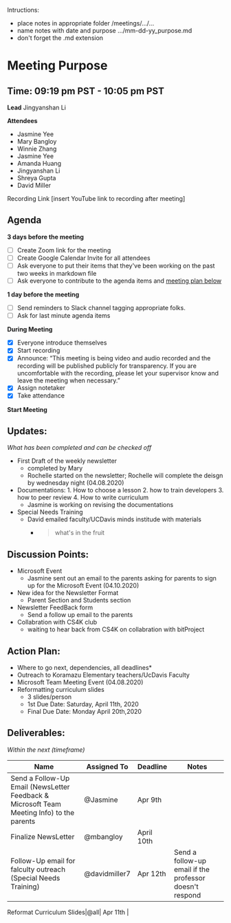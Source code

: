 Intructions:
* place notes in appropriate folder /meetings/.../...
* name notes with date and purpose .../mm-dd-yy_purpose.md
* don't forget the .md extension

# Meeting Purpose
## Time: 09:19 pm PST - 10:05 pm PST 

**Lead**
Jingyanshan Li

**Attendees**
* Jasmine Yee  
* Mary Bangloy 
* Winnie Zhang 
* Jasmine Yee 
* Amanda Huang 
* Jingyanshan Li 
* Shreya Gupta 
* David Miller

Recording Link
[insert YouTube link to recording after meeting]

## Agenda
**3 days before the meeting**
- [ ] Create Zoom link for the meeting
- [ ] Create Google Calendar Invite for all attendees
- [ ] Ask everyone to put their items that they've been working on the past two weeks in markdown file
- [ ] Ask everyone to contribute to the agenda items and [meeting plan below](https://github.com/shreyagupta98/people/blob/master/meeting_template.md#updates)

**1 day before the meeting**
- [ ] Send reminders to Slack channel tagging appropriate folks. 
- [ ] Ask for last minute agenda items

**During Meeting**
- [x] Everyone introduce themselves
- [x] Start recording
- [x] Announce:
“This meeting is being video and audio recorded and the recording will be published publicly for transparency. If you are uncomfortable with the recording, please let your supervisor know and leave the meeting when necessary.”
- [x] Assign notetaker
- [x] Take attendance

**Start Meeting**

## Updates:
*What has been completed and can be checked off*

* First Draft of the weekly newsletter
  * completed by Mary 
  * Rochelle started on the newsletter; Rochelle will complete the deisgn by wednesday night (04.08.2020) 
* Documentations: 1. How to choose a lesson 2. how to train developers 3. how to peer review 4. How to write curriculum 
  * Jasmine is working on revising the documentations 
* Special Needs Training
  * David emailed faculty/UCDavis minds institude with materials 
    * > what's in the fruit
    
## Discussion Points:
* Microsoft Event 
  * Jasmine sent out an email to the parents asking for parents to sign up for the Microsoft Event (04.10.2020) 
* New idea for the Newsletter Format 
  * Parent Section and Students section 
* Newsletter FeedBack form 
  * Send a follow up email to the parents 
* Collabration with CS4K club 
  * waiting to hear back from CS4K on collabration with bitProject  


## Action Plan:
* Where to go next, dependencies, all deadlines*
* Outreach to Koramazu Elementary teachers/UcDavis Faculty
* Microsoft Team Meeting Event (04.08.2020) 
* Reformatting curriculum slides 
  * 3 slides/person 
  * 1st Due Date: Saturday, April 11th, 2020 
  * Final Due Date: Monday April 20th,2020 

## Deliverables:
*Within the next (timeframe)*

Name  | Assigned To | Deadline | Notes
------|-------------|----------|------
Send a Follow-Up Email (NewsLetter Feedback & Microsoft Team Meeting Info) to the parents| @Jasmine | Apr 9th | 
Finalize NewsLetter | @mbangloy | April 10th | 
Follow-Up email for falculty outreach (Special Needs Training) | @davidmiller7 | Apr 12th | Send a follow-up email if the professor doesn't respond

Reformat Curriculum Slides|@all| Apr 11th |

